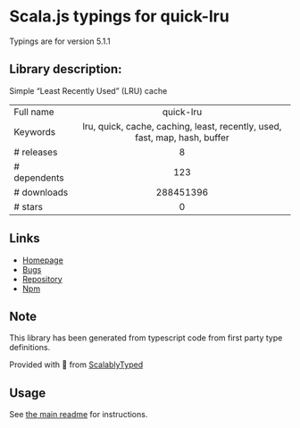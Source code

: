 
# Scala.js typings for quick-lru

Typings are for version 5.1.1

## Library description:
Simple “Least Recently Used” (LRU) cache

|                    |                 |
| ------------------ | :-------------: |
| Full name          | quick-lru |
| Keywords           | lru, quick, cache, caching, least, recently, used, fast, map, hash, buffer |
| # releases         | 8 |
| # dependents       | 123 |
| # downloads        | 288451396 |
| # stars            | 0 |

## Links
- [Homepage](https://github.com/sindresorhus/quick-lru#readme)
- [Bugs](https://github.com/sindresorhus/quick-lru/issues)
- [Repository](https://github.com/sindresorhus/quick-lru)
- [Npm](https://www.npmjs.com/package/quick-lru)
    


## Note
This library has been generated from typescript code from first party type definitions.

Provided with :purple_heart: from [ScalablyTyped](https://github.com/oyvindberg/ScalablyTyped)

## Usage
See [the main readme](../../readme.md) for instructions.


